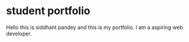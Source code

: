 # student portfolio

Hello this is siddhant pandey and this is my portfolio.
I am a aspiring web developer.
